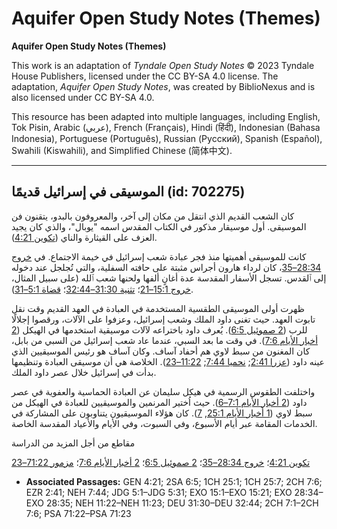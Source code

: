# Aquifer Open Study Notes (Themes)

**Aquifer Open Study Notes (Themes)**

This work is an adaptation of *Tyndale Open Study Notes* © 2023 Tyndale House Publishers, licensed under the CC BY\-SA 4\.0 license. The adaptation, *Aquifer Open Study Notes*, was created by BiblioNexus and is also licensed under CC BY\-SA 4\.0\.

This resource has been adapted into multiple languages, including English, Tok Pisin, Arabic (عربي), French (Français), Hindi (हिंदी), Indonesian (Bahasa Indonesia), Portuguese (Português), Russian (Русский), Spanish (Español), Swahili (Kiswahili), and Simplified Chinese (简体中文).



--------------------------------

## الموسيقى في إسرائيل قديمًا (id: 702275)

كان الشعب القديم الذي انتقل من مكان إلى آخر، والمعروفون بالبدو، يتقنون فن الموسيقى. أول موسيقار مذكور في الكتاب المقدس اسمه "يوبال"، والذي كان يجيد العزف على القيثارة والناي ([تكوين 4:21](https://ref.ly/Gen4:21)).

كانت للموسيقى أهميتها منذ فجر عبادة شعب إسرائيل في خيمة الاجتماع. في [خروج 28:34–35](https://ref.ly/Exod28:34-Exod28:35)، كان لرداء هارون أجراس مثبتة على حافته السفلية، والتي تُجلجل عند دخوله إلى ٱلقدس. تسجل الأسفار المقدسة عدة أغانٍ ألفها ولحنها شعب ٱلله (على سبيل المثال، [خروج 15:1–21](https://ref.ly/Exod15:1-Exod15:21)؛ [تثنية 31:30–32:44](https://ref.ly/Deut31:30-Deut32:44)؛ [قضاة 5:1–31](https://ref.ly/Judg5:1-Judg5:31)).

ظهرت أولى الموسيقى الطقسية المستخدمة في العبادة في العهد القديم وقت نقل تابوت العهد. حيث تغنى داود الملك وشعب إسرائيل، وعزفوا على الآلات، ورقصوا إجلالًا للرب ([2 صموئيل 6:5](https://ref.ly/2Sam6:5)). يُعرف داود باختراعه لآلات موسيقية استخدمها في الهيكل ([2 أخبار الأيام 7:6](https://ref.ly/2Chr7:6)). في وقت ما بعد السبي، عندما عاد شعب إسرائيل من السبي من بابل، كان المغنون من سبط لاوي هم أحفاد آساف. وكان آساف هو رئيس الموسيقيين الذي عينه داود ([عزرا 2:41](https://ref.ly/Ezra2:41); [نحميا 7:44](https://ref.ly/Neh7:44); [11:22–23](https://ref.ly/Neh11:22-Neh11:23)). الخلاصة هي أن موسيقى العبادة وتنظيمها بدأت في إسرائيل خلال عصر داود الملك.

واختلفت الطقوس الرسمية في هيكل سليمان عن العبادة الحماسية والعفوية في عصر داود ([2 أخبار الأيام 7:1–6](https://ref.ly/2Chr7:1-2Chr7:6)). حيث اُختير المرنمين والموسيقيين للعبادة في الهيكل من سبط لاوي ([1 أخبار الأيام 25:1](https://ref.ly/1Chr25:1), [7](https://ref.ly/1Chr25:7)). كان هؤلاء الموسيقيون يتناوبون على المشاركة في الخدمات المقامة عبر أيام الأسبوع، وفي السبوت، وفي الأيام والأعياد المقدسة الخاصة.

مقاطع من أجل المزيد من الدراسة

[تكوين 4:21](https://ref.ly/Gen4:21)؛ [خروج 28:34–35](https://ref.ly/Exod28:34-Exod28:35)؛ [2 صموئيل 6:5](https://ref.ly/2Sam6:5)؛ [2 أخبار الأيام 7:6](https://ref.ly/2Chr7:6)؛ [مزمور 71:22–23](https://ref.ly/Ps71:22-Ps71:23)

* **Associated Passages:** GEN 4:21; 2SA 6:5; 1CH 25:1; 1CH 25:7; 2CH 7:6; EZR 2:41; NEH 7:44; JDG 5:1–JDG 5:31; EXO 15:1–EXO 15:21; EXO 28:34–EXO 28:35; NEH 11:22–NEH 11:23; DEU 31:30–DEU 32:44; 2CH 7:1–2CH 7:6; PSA 71:22–PSA 71:23

